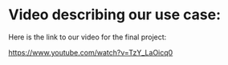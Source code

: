 # Video describing our use case: 

Here is the link to our video for the final project: 

https://www.youtube.com/watch?v=TzY_LaOicq0 